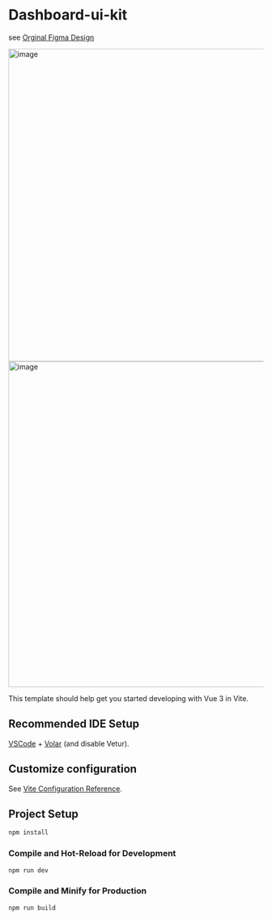 # Dashboard-ui-kit


see [Orginal Figma Design](https://www.figma.com/proto/D0wxHPnFMOwxGRYpTs9MrF/Dashboard-UI-Kit---Dashboard?page-id=0%3A1&type=design&node-id=549-8646&viewport=-106%2C-13%2C0.24&t=PuIWpZ3ARFDh7wKp-1&scaling=scale-down)

<img width="1342" height="617" alt="image" src="https://github.com/user-attachments/assets/7287a274-f954-4ab1-8e02-655fb5d3d426" />

<img width="1351" height="643" alt="image" src="https://github.com/user-attachments/assets/74c80561-193c-44b2-b2c2-73294c692ec4" />



This template should help get you started developing with Vue 3 in Vite.
## Recommended IDE Setup

[VSCode](https://code.visualstudio.com/) + [Volar](https://marketplace.visualstudio.com/items?itemName=Vue.volar) (and disable Vetur).

## Customize configuration

See [Vite Configuration Reference](https://vite.dev/config/).

## Project Setup

```sh
npm install
```

### Compile and Hot-Reload for Development

```sh
npm run dev
```

### Compile and Minify for Production

```sh
npm run build
```
